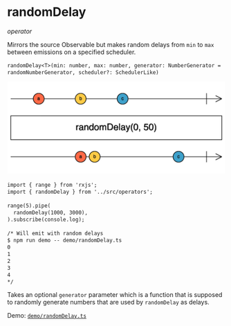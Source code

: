 # randomDelay

*operator*

Mirrors the source Observable but makes random delays from `min` to `max` between emissions on a specified scheduler.

```
randomDelay<T>(min: number, max: number, generator: NumberGenerator = randomNumberGenerator, scheduler?: SchedulerLike)
```

![randomDelay](https://raw.githubusercontent.com/martinsik/rxjs-extra/master/doc/marble-diagrams/randomDelay.png "The randomDelay() operator")

```
import { range } from 'rxjs';
import { randomDelay } from '../src/operators';

range(5).pipe(
  randomDelay(1000, 3000),
).subscribe(console.log);

/* Will emit with random delays
$ npm run demo -- demo/randomDelay.ts
0
1
2
3
4
*/
```

Takes an optional `generator` parameter which is a function that is supposed to randomly generate numbers that are used by `randomDelay` as delays.

Demo: [`demo/randomDelay.ts`](https://github.com/martinsik/rxjs-extra/blob/master/demo/randomDelay.ts)
